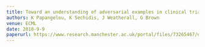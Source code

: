 ```yaml
---
title: Toward an understanding of adversarial examples in clinical trials
authors: K Papangelou, K Sechidis, J Weatherall, G Brown
venue: ECML
date: 2018-9-9
paperurl: https://www.research.manchester.ac.uk/portal/files/73265467/ecml_2018.pdf
---
```

